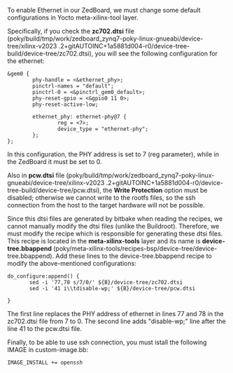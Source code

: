To enable Ethernet in our ZedBoard, we must change some default configurations in Yocto meta-xilinx-tool layer.

Specifically, if you check the **zc702.dtsi** file (poky/build/tmp/work/zedboard_zynq7-poky-linux-gnueabi/device-tree/xilinx-v2023
.2+gitAUTOINC+1a5881d004-r0/device-tree-build/device-tree/zc702.dtsi), you will see the following configuration for the ethernet:
```
&gem0 {
        phy-handle = <&ethernet_phy>;
        pinctrl-names = "default";
        pinctrl-0 = <&pinctrl_gem0_default>;
        phy-reset-gpio = <&gpio0 11 0>;
        phy-reset-active-low;

        ethernet_phy: ethernet-phy@7 {
                reg = <7>;
                device_type = "ethernet-phy";
        };
};
```
In this configuration, the PHY address is set to 7 (reg parameter), while in the ZedBoard it must be set to 0.

Also in **pcw.dtsi** file (poky/build/tmp/work/zedboard_zynq7-poky-linux-gnueabi/device-tree/xilinx-v2023
.2+gitAUTOINC+1a5881d004-r0/device-tree-build/device-tree/pcw.dtsi), the **Write Protection** option must be disabled; otherwise we cannot write to the rootfs files, so the ssh connection from the host to the target hardware will not be possible.

Since this dtsi files are generated by bitbake when reading the recipes, we cannot manually modify the dtsi files (unlike the Buildroot). Therefore, we must modify the recipe which is responsible for generating these dtsi files.
This recipe is located in the **meta-xilinx-tools** layer and its name is **device-tree.bbappend** (poky/meta-xilinx-tools/recipes-bsp/device-tree/device-tree.bbappend).
Add these lines to the device-tree.bbappend recipe to modify the above-mentioned configurations:

```
do_configure:append() {
       sed -i '77,78 s/7/0/' ${B}/device-tree/zc702.dtsi
       sed -i '41 i\\tdisable-wp;' ${B}/device-tree/pcw.dtsi

}
```

The first line replaces the PHY address of ethernet in lines 77 and 78 in the zc702.dtsi file from 7 to 0.
The second line adds "disable-wp;" line after the line 41 to the pcw.dtsi file.

Finally, to be able to use ssh connection, you must istall the following IMAGE in custom-image.bb:

``IMAGE_INSTALL += openssh``
